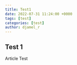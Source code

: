 ```yaml
---
title: Test1
date: 2022-07-31 11:24:00 +0000
tags: [test]
categories: [test]
author: djamel_r
---
```


## Test 1

Article Test
